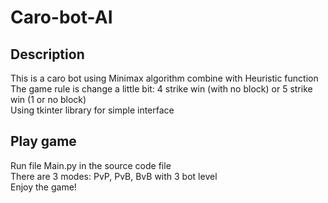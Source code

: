 # Caro-bot-AI  
## Description  
This is a caro bot using Minimax algorithm combine with Heuristic function  
The game rule is change a little bit: 4 strike win (with no block) or 5 strike win (1 or no block)  
Using tkinter library for simple interface  
## Play game
Run file Main.py in the source code file  
There are 3 modes: PvP, PvB, BvB with 3 bot level  
Enjoy the game!  
